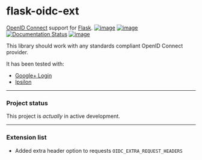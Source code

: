 # flask-oidc-ext

[OpenID Connect](https://openid.net/connect/) support for [Flask](http://flask.pocoo.org/).
[![image](https://img.shields.io/pypi/v/flask-oidc.svg?style=flat)](https://pypi.python.org/pypi/flask-oidc)
[![image](https://img.shields.io/pypi/dm/flask-oidc.svg?style=flat)](https://pypi.python.org/pypi/flask-oidc)
[![Documentation Status](https://readthedocs.org/projects/flask-oidc/badge/?version=latest)](http://flask-oidc.readthedocs.io/en/latest/?badge=latest)
[![image](https://img.shields.io/travis/puiterwijk/flask-oidc.svg?style=flat)](https://travis-ci.org/puiterwijk/flask-oidc)

This library should work with any standards compliant OpenID Connect provider.

It has been tested with:
  - [Google+ Login](https://developers.google.com/accounts/docs/OAuth2Login)
  - [Ipsilon](https://ipsilon-project.org/)

---
### Project status
This project is *actually* in active development.

---
### Extension list
  - Added extra header option to requests `OIDC_EXTRA_REQUEST_HEADERS`
